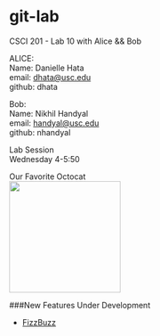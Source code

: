 git-lab
=======

CSCI 201 - Lab 10 with Alice &amp;&amp; Bob

ALICE:<br/>
Name: Danielle Hata <br/>
email: dhata@usc.edu <br/>
github: dhata

Bob:<br/>
Name: Nikhil Handyal<br/>
email: handyal@usc.edu<br/>
github: nhandyal

Lab Session<br/>
Wednesday 4-5:50

Our Favorite Octocat<br/>
<img src="http://octodex.github.com/images/labtocat.png" width="200px"/>


###New Features Under Development
  + [FizzBuzz](http://www.codinghorror.com/blog/2007/02/why-cant-programmers-program.html)